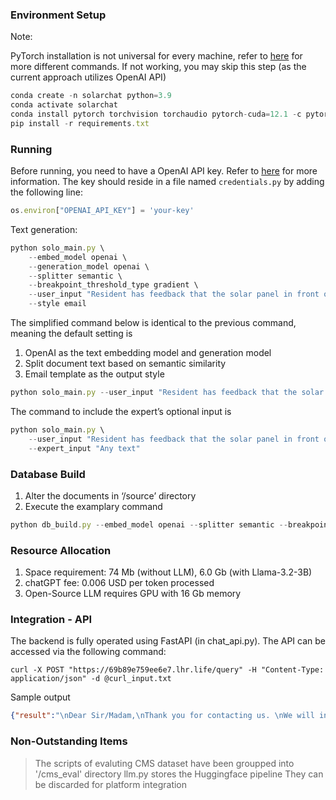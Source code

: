 ### Environment Setup

Note: 

PyTorch installation is not universal for every machine, refer to [here](https://pytorch.org/get-started/locally/) for more different commands. If not working, you may skip this step (as the current approach utilizes OpenAI API)

```jsx
conda create -n solarchat python=3.9
conda activate solarchat
conda install pytorch torchvision torchaudio pytorch-cuda=12.1 -c pytorch -c nvidia
pip install -r requirements.txt
```

### Running
Before running, you need to have a OpenAI API key. Refer to [here](https://beta.openai.com/docs/developer-quickstart/your-api-keys) for more information.
The key should reside in a file named `credentials.py` by adding the following line:
```jsx
os.environ["OPENAI_API_KEY"] = 'your-key'
``` 
Text generation:
```jsx
python solo_main.py \
    --embed_model openai \
    --generation_model openai \
    --splitter semantic \
    --breakpoint_threshold_type gradient \
    --user_input "Resident has feedback that the solar panel in front of his block has been there for a long time. Resident shared that TC informed him that it will be removed in November 2020, but the resident mentioned that it is still there." \
    --style email
```

The simplified command below is identical to the previous command, meaning the default setting is

1. OpenAI as the text embedding model and generation model
2. Split document text based on semantic similarity
3. Email template as the output style

```jsx
python solo_main.py --user_input "Resident has feedback that the solar panel in front of his block has been there for a long time. Resident shared that TC informed him that it will be removed in November 2020, but the resident mentioned that it is still there."
```

The command to include the  expert’s optional input is

```jsx
python solo_main.py \
    --user_input "Resident has feedback that the solar panel in front of his block has been there for a long time. Resident shared that TC informed him that it will be removed in November 2020, but the resident mentioned that it is still there." \
    --expert_input "Any text"
```

### Database Build

1. Alter the documents in ‘/source’ directory
2. Execute the examplary command

```jsx
python db_build.py --embed_model openai --splitter semantic --breakpoint_threshold_type gradient
```

### Resource Allocation
1. Space requirement: 74 Mb (without LLM), 6.0 Gb (with Llama-3.2-3B)
2. chatGPT fee: 0.006 USD per token processed
3. Open-Source LLM requires GPU with 16 Gb memory

### Integration - API
The backend is fully operated using FastAPI (in chat_api.py). The API can be accessed via the following command:

```
curl -X POST "https://69b89e759ee6e7.lhr.life/query" -H "Content-Type: application/json" -d @curl_input.txt
```
Sample output
```json
{"result":"\nDear Sir/Madam,\nThank you for contacting us. \nWe will investigate the situation and ensure the timely removal of the solar panel in front of the resident's block as per the communicated schedule. Thank you for bringing this to our attention.\nLet us know if there is any other issue.\nBest Regards,\nHDB Team\n"}
```

### Non-Outstanding Items
> The scripts of evaluting CMS dataset have been groupped into '/cms_eval' directory
> llm.py stores the Huggingface pipeline
They can be discarded for platform integration